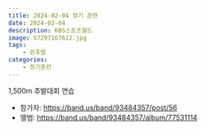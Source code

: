 ```yaml
---
title: 2024-02-04 정기 훈련
date: 2024-02-04
description: KBS스포츠월드
image: 57297167612.jpg
tags:
    - 핀추발
categories:
    - 정기훈련
---
```


1,500m 추발대회 연습

- 참가자: https://band.us/band/93484357/post/56
- 앨범: https://band.us/band/93484357/album/77531114